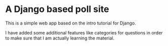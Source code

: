 # A Django based poll site

This is a simple web app based on the intro tutorial for Django.  

I have added some additional features like categories for questions in order to make sure that I am actually learning the material. 
